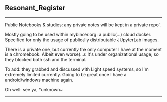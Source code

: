 ## Resonant_Register
********************
Public Notebooks &amp; studies: any private notes will be kept in a private repo'.

Mostly going to be used within mybinder.org: a public(...) cloud docker. Specified 
for only the usage of publically distributable JUpyterLab images.

There is a private one, but currently the only computer I have at the moment is a 
chromebook. Albeit even worse(...): it's under organizational usage; so they blocked 
both ssh and the terminal. 

To add: they grabbed and discussed with Light speed systems, so I'm extremely limited 
currently. Going to be great once I have a android/windows machine again.

Oh well: see ya, 
*unknown~

********************
